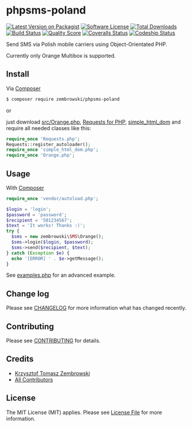 # phpsms-poland

[![Latest Version on Packagist][ico-version]][link-packagist]
[![Software License][ico-license]](LICENSE.md)
[![Total Downloads][ico-downloads]][link-downloads]
[![Build Status][ico-travis]][link-travis]
[![Quality Score][ico-scrutinizer]][link-scrutinizer]
[![Coveralls Status][ico-coveralls]][link-coveralls]
[![Codeship Status][ico-codeship]][link-codeship]


Send SMS via Polish mobile carriers using Object-Orientated PHP.

Currently only Orange Multibox is supported.


## Install

Via [Composer][link-composer]

``` bash
$ composer require zembrowski/phpsms-poland
```

or  

just download [src/Orange.php](src/Orange.php), [Requests for PHP](http://requests.ryanmccue.info), [simple_html_dom](https://github.com/EmanueleMinotto/simple-html-dom) and require all needed classes like this:
``` php
require_once 'Requests.php';
Requests::register_autoloader();
require_once 'simple_html_dom.php';
require_once 'Orange.php';
```


## Usage

With [Composer][link-composer]
``` php
require_once 'vendor/autoload.php';

$login = 'login';
$password = 'password';
$recipient = '501234567';
$text = 'It works! Thanks :)';
try {
  $sms = new zembrowski\SMS\Orange();
  $sms->login($login, $password);
  $sms->send($recipient, $text);
} catch (Exception $e) {
  echo '[ERROR] ' . $e->getMessage();
}
```

See [examples.php](examples.php) for an advanced example.


## Change log

Please see [CHANGELOG](CHANGELOG.md) for more information what has changed recently.


## Contributing

Please see [CONTRIBUTING](CONTRIBUTING.md) for details.


## Credits

- [Krzysztof Tomasz Zembrowski][link-author]
- [All Contributors][link-contributors]


## License

The MIT License (MIT) applies. Please see [License File](LICENSE) for more information.

[ico-version]: https://img.shields.io/packagist/v/zembrowski/phpsms-poland.svg?style=flat-square
[ico-license]: https://img.shields.io/badge/license-MIT-brightgreen.svg?style=flat-square
[ico-downloads]: https://img.shields.io/packagist/dt/zembrowski/phpsms-poland.svg?style=flat-square
[ico-travis]: https://img.shields.io/travis/zembrowski/phpsms-poland/master.svg?style=flat-square
[ico-scrutinizer]: https://img.shields.io/scrutinizer/g/zembrowski/phpsms-poland.svg?style=flat-square
[ico-coveralls]: https://coveralls.io/repos/github/zembrowski/phpsms-poland/badge.svg?branch=master
[ico-codeship]: https://codeship.com/projects/44743910-b0be-0133-3c40-7ee430441c87/status?branch=master

[link-packagist]: https://packagist.org/packages/zembrowski/phpsms-poland
[link-downloads]: https://packagist.org/packages/zembrowski/phpsms-poland
[link-travis]: https://travis-ci.org/zembrowski/phpsms-poland
[link-scrutinizer]: https://scrutinizer-ci.com/g/zembrowski/phpsms-poland
[link-coveralls]: https://coveralls.io/github/zembrowski/phpsms-poland
[link-codeship]: https://codeship.com/projects/132791

[link-composer]: https://getcomposer.org
[link-author]: https://github.com/zembrowski
[link-contributors]: ../../contributors
